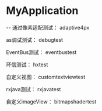# MyApplication
--
通过像素适配测试： adaptive4px

as调试测试： debugtest

EventBus测试： eventbustest

环信测试： hxtest

自定义视图：  customtextviewtest

rxjava测试：  rxjavatest

自定义imageView：  bitmapshadertest
